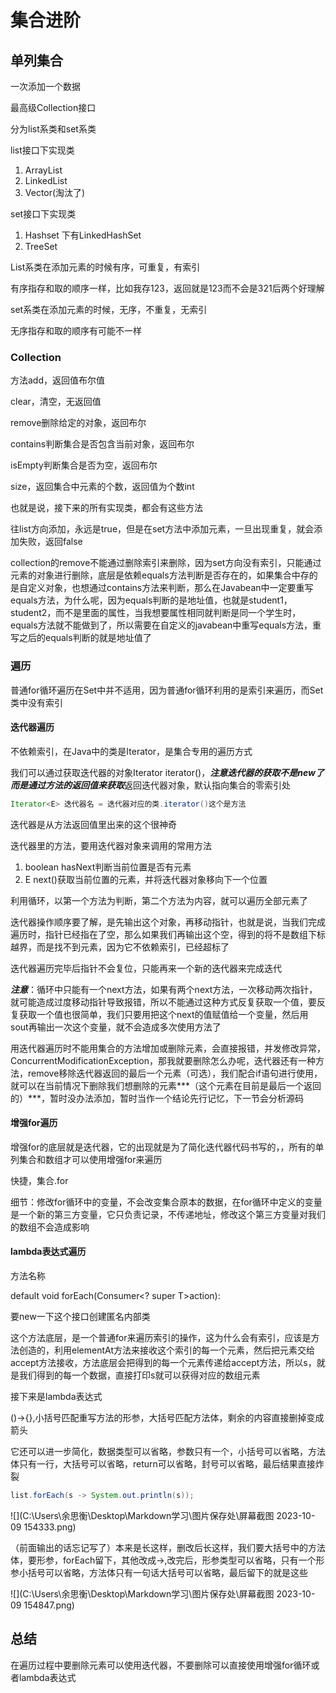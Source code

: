 # 集合进阶

## 单列集合

一次添加一个数据

最高级Collection接口

分为list系类和set系类

list接口下实现类

1. ArrayList
2. LinkedList
3. Vector(淘汰了)

set接口下实现类

1. Hashset      下有LinkedHashSet
2. TreeSet

List系类在添加元素的时候有序，可重复，有索引

有序指存和取的顺序一样，比如我存123，返回就是123而不会是321后两个好理解

set系类在添加元素的时候，无序，不重复，无索引

无序指存和取的顺序有可能不一样

### Collection

方法add，返回值布尔值

clear，清空，无返回值

remove删除给定的对象，返回布尔

contains判断集合是否包含当前对象，返回布尔

isEmpty判断集合是否为空，返回布尔

size，返回集合中元素的个数，返回值为个数int

也就是说，接下来的所有实现类，都会有这些方法

往list方向添加，永远是true，但是在set方法中添加元素，一旦出现重复，就会添加失败，返回false

collection的remove不能通过删除索引来删除，因为set方向没有索引，只能通过元素的对象进行删除，底层是依赖equals方法判断是否存在的，如果集合中存的是自定义对象，也想通过contains方法来判断，那么在Javabean中一定要重写equals方法，为什么呢，因为equals判断的是地址值，也就是student1，student2，而不是里面的属性，当我想要属性相同就判断是同一个学生时，equals方法就不能做到了，所以需要在自定义的javabean中重写equals方法，重写之后的equals判断的就是地址值了

### 遍历

普通for循环遍历在Set中并不适用，因为普通for循环利用的是索引来遍历，而Set类中没有索引

#### 迭代器遍历

不依赖索引，在Java中的类是Iterator，是集合专用的遍历方式

我们可以通过获取迭代器的对象Iterator<E> iterator()，***注意迭代器的获取不是new了而是通过方法的返回值来获取***返回迭代器对象，默认指向集合的零索引处

```java
Iterator<E> 迭代器名 = 迭代器对应的类.iterator()这个是方法
```

迭代器是从方法返回值里出来的这个很神奇

迭代器里的方法，要用迭代器对象来调用的常用方法

1. boolean hasNext判断当前位置是否有元素
2. E next()获取当前位置的元素，并将迭代器对象移向下一个位置

利用循环，以第一个方法为判断，第二个方法为内容，就可以遍历全部元素了

迭代器操作顺序要了解，是先输出这个对象，再移动指针，也就是说，当我们完成遍历时，指针已经指在了空，那么如果我们再输出这个空，得到的将不是数组下标越界，而是找不到元素，因为它不依赖索引，已经超标了

迭代器遍历完毕后指针不会复位，只能再来一个新的迭代器来完成迭代

***注意***：循环中只能有一个next方法，如果有两个next方法，一次移动两次指针，就可能造成过度移动指针导致报错，所以不能通过这种方式反复获取一个值，要反复获取一个值也很简单，我们只要用把这个next的值赋值给一个变量，然后用sout再输出一次这个变量，就不会造成多次使用方法了

用迭代器遍历时不能用集合的方法增加或删除元素，会直接报错，并发修改异常，ConcurrentModificationException，那我就要删除怎么办呢，迭代器还有一种方法，remove移除迭代器返回的最后一个元素（可选），我们配合if语句进行使用，就可以在当前情况下删除我们想删除的元素***（这个元素在目前是最后一个返回的）***，暂时没办法添加，暂时当作一个结论先行记忆，下一节会分析源码

#### 增强for遍历

增强for的底层就是迭代器，它的出现就是为了简化迭代器代码书写的，，所有的单列集合和数组才可以使用增强for来遍历

快捷，集合.for

细节：修改for循环中的变量，不会改变集合原本的数据，在for循环中定义的变量是一个新的第三方变量，它只负责记录，不传递地址，修改这个第三方变量对我们的数组不会造成影响

#### lambda表达式遍历

方法名称

default void forEach(Consumer<? super T>action):

要new一下这个接口创建匿名内部类

这个方法底层，是一个普通for来遍历索引的操作，这为什么会有索引，应该是方法创造的，利用elementAt方法来接收这个索引的每一个元素，然后把元素交给accept方法接收，方法底层会把得到的每一个元素传递给accept方法，所以s，就是我们得到的每一个数据，直接打印s就可以获得对应的数组元素

接下来是lambda表达式

()->{},小括号匹配重写方法的形参，大括号匹配方法体，剩余的内容直接删掉变成箭头

它还可以进一步简化，数据类型可以省略，参数只有一个，小括号可以省略，方法体只有一行，大括号可以省略，return可以省略，封号可以省略，最后结果直接炸裂

```java
list.forEach(s -> System.out.println(s));
```

![](C:\Users\余思衡\Desktop\Markdown学习\图片保存处\屏幕截图 2023-10-09 154333.png)

（前面输出的话忘记写了）本来是长这样，删改后长这样，我们要大括号中的方法体，要形参，forEach留下，其他改成->,改完后，形参类型可以省略，只有一个形参小括号可以省略，方法体只有一句话大括号可以省略，最后留下的就是这些

![](C:\Users\余思衡\Desktop\Markdown学习\图片保存处\屏幕截图 2023-10-09 154847.png)

## 总结

在遍历过程中要删除元素可以使用迭代器，不要删除可以直接使用增强for循环或者lambda表达式
